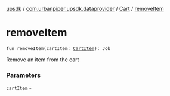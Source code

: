 [upsdk](../../index.md) / [com.urbanpiper.upsdk.dataprovider](../index.md) / [Cart](index.md) / [removeItem](./remove-item.md)

# removeItem

`fun removeItem(cartItem: `[`CartItem`](../../com.urbanpiper.upsdk.model.networkresponse/-cart-item/index.md)`): Job`

Remove an item from the cart

### Parameters

`cartItem` - 